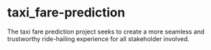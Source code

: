 # taxi_fare-prediction
The taxi fare prediction project seeks to create a more seamless and trustworthy ride-hailing experience for all stakeholder involved.

